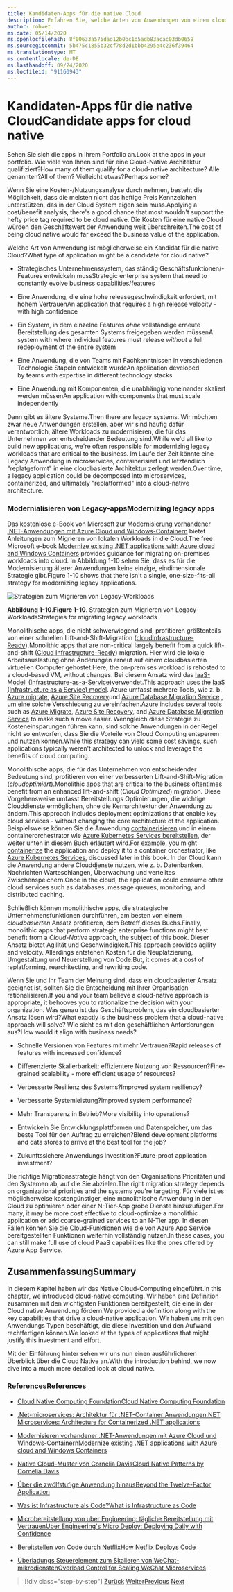 ```yaml
---
title: Kandidaten-Apps für die native Cloud
description: Erfahren Sie, welche Arten von Anwendungen von einem cloudbasierten Ansatz profitieren.
author: robvet
ms.date: 05/14/2020
ms.openlocfilehash: 8f00633a575dad12b0bc1d5adb83acac03db0659
ms.sourcegitcommit: 5b475c1855b32cf78d2d1bbb4295e4c236f39464
ms.translationtype: MT
ms.contentlocale: de-DE
ms.lasthandoff: 09/24/2020
ms.locfileid: "91160943"
---
```

# <a name="candidate-apps-for-cloud-native"></a><span data-ttu-id="9748a-103">Kandidaten-Apps für die native Cloud</span><span class="sxs-lookup"><span data-stu-id="9748a-103">Candidate apps for cloud native</span></span>

<span data-ttu-id="9748a-104">Sehen Sie sich die apps in Ihrem Portfolio an.</span><span class="sxs-lookup"><span data-stu-id="9748a-104">Look at the apps in your portfolio.</span></span> <span data-ttu-id="9748a-105">Wie viele von Ihnen sind für eine Cloud-Native Architektur qualifiziert?</span><span class="sxs-lookup"><span data-stu-id="9748a-105">How many of them qualify for a cloud-native architecture?</span></span> <span data-ttu-id="9748a-106">Alle genannten?</span><span class="sxs-lookup"><span data-stu-id="9748a-106">All of them?</span></span> <span data-ttu-id="9748a-107">Vielleicht etwas?</span><span class="sxs-lookup"><span data-stu-id="9748a-107">Perhaps some?</span></span>

<span data-ttu-id="9748a-108">Wenn Sie eine Kosten-/Nutzungsanalyse durch nehmen, besteht die Möglichkeit, dass die meisten nicht das heftige Preis Kennzeichen unterstützen, das in der Cloud System eigen sein muss.</span><span class="sxs-lookup"><span data-stu-id="9748a-108">Applying a cost/benefit analysis, there's a good chance that most wouldn't support the hefty price tag required to be cloud native.</span></span> <span data-ttu-id="9748a-109">Die Kosten für eine native Cloud würden den Geschäftswert der Anwendung weit überschreiten.</span><span class="sxs-lookup"><span data-stu-id="9748a-109">The cost of being cloud native would far exceed the business value of the application.</span></span>

<span data-ttu-id="9748a-110">Welche Art von Anwendung ist möglicherweise ein Kandidat für die native Cloud?</span><span class="sxs-lookup"><span data-stu-id="9748a-110">What type of application might be a candidate for cloud native?</span></span>

- <span data-ttu-id="9748a-111">Strategisches Unternehmenssystem, das ständig Geschäftsfunktionen/-Features entwickeln muss</span><span class="sxs-lookup"><span data-stu-id="9748a-111">Strategic enterprise system that need to constantly evolve business capabilities/features</span></span>

- <span data-ttu-id="9748a-112">Eine Anwendung, die eine hohe releasegeschwindigkeit erfordert, mit hohem Vertrauen</span><span class="sxs-lookup"><span data-stu-id="9748a-112">An application that requires a high release velocity - with high confidence</span></span>

- <span data-ttu-id="9748a-113">Ein System, in dem einzelne Features *ohne* vollständige erneute Bereitstellung des gesamten Systems freigegeben werden müssen</span><span class="sxs-lookup"><span data-stu-id="9748a-113">A system with where individual features must release *without* a full redeployment of the entire system</span></span>

- <span data-ttu-id="9748a-114">Eine Anwendung, die von Teams mit Fachkenntnissen in verschiedenen Technologie Stapeln entwickelt wurde</span><span class="sxs-lookup"><span data-stu-id="9748a-114">An application developed by teams with expertise in different technology stacks</span></span>

- <span data-ttu-id="9748a-115">Eine Anwendung mit Komponenten, die unabhängig voneinander skaliert werden müssen</span><span class="sxs-lookup"><span data-stu-id="9748a-115">An application with components that must scale independently</span></span>

<span data-ttu-id="9748a-116">Dann gibt es ältere Systeme.</span><span class="sxs-lookup"><span data-stu-id="9748a-116">Then there are legacy systems.</span></span> <span data-ttu-id="9748a-117">Wir möchten zwar neue Anwendungen erstellen, aber wir sind häufig dafür verantwortlich, ältere Workloads zu modernisieren, die für das Unternehmen von entscheidender Bedeutung sind.</span><span class="sxs-lookup"><span data-stu-id="9748a-117">While we'd all like to build new applications, we're often responsible for modernizing legacy workloads that are critical to the business.</span></span> <span data-ttu-id="9748a-118">Im Laufe der Zeit könnte eine Legacy Anwendung in microservices, containerisiert und letztendlich "replatgeformt" in eine cloudbasierte Architektur zerlegt werden.</span><span class="sxs-lookup"><span data-stu-id="9748a-118">Over time, a legacy application could be decomposed into microservices, containerized, and ultimately "replatformed" into a cloud-native architecture.</span></span>

### <a name="modernizing-legacy-apps"></a><span data-ttu-id="9748a-119">Modernialisieren von Legacy-apps</span><span class="sxs-lookup"><span data-stu-id="9748a-119">Modernizing legacy apps</span></span>

<span data-ttu-id="9748a-120">Das kostenlose e-Book von Microsoft zur [Modernisierung vorhandener .NET-Anwendungen mit Azure Cloud und Windows-Containern](https://dotnet.microsoft.com/download/thank-you/modernizing-existing-net-apps-ebook) bietet Anleitungen zum Migrieren von lokalen Workloads in die Cloud.</span><span class="sxs-lookup"><span data-stu-id="9748a-120">The free Microsoft e-book [Modernize existing .NET applications with Azure cloud and Windows Containers](https://dotnet.microsoft.com/download/thank-you/modernizing-existing-net-apps-ebook) provides guidance for migrating on-premises workloads into cloud.</span></span> <span data-ttu-id="9748a-121">In Abbildung 1-10 sehen Sie, dass es für die Modernisierung älterer Anwendungen keine einzige, eindimensionale Strategie gibt.</span><span class="sxs-lookup"><span data-stu-id="9748a-121">Figure 1-10 shows that there isn't a single, one-size-fits-all strategy for modernizing legacy applications.</span></span>

![Strategien zum Migrieren von Legacy-Workloads](./media/strategies-for-migrating-legacy-workloads.png)

<span data-ttu-id="9748a-123">**Abbildung 1-10**.</span><span class="sxs-lookup"><span data-stu-id="9748a-123">**Figure 1-10**.</span></span> <span data-ttu-id="9748a-124">Strategien zum Migrieren von Legacy-Workloads</span><span class="sxs-lookup"><span data-stu-id="9748a-124">Strategies for migrating legacy workloads</span></span>

<span data-ttu-id="9748a-125">Monolithische apps, die nicht schwerwiegend sind, profitieren größtenteils von einer schnellen Lift-and-Shift-Migration ([cloudinfrastructure-Ready](../modernize-with-azure-containers/lift-and-shift-existing-apps-azure-iaas.md)).</span><span class="sxs-lookup"><span data-stu-id="9748a-125">Monolithic apps that are non-critical largely benefit from a quick lift-and-shift ([Cloud Infrastructure-Ready](../modernize-with-azure-containers/lift-and-shift-existing-apps-azure-iaas.md)) migration.</span></span> <span data-ttu-id="9748a-126">Hier wird die lokale Arbeitsauslastung ohne Änderungen erneut auf einem cloudbasierten virtuellen Computer gehostet.</span><span class="sxs-lookup"><span data-stu-id="9748a-126">Here, the on-premises workload is rehosted to a cloud-based VM, without changes.</span></span> <span data-ttu-id="9748a-127">Bei diesem Ansatz wird das [IaaS-Modell (Infrastructure-as-a-Service)](https://azure.microsoft.com/overview/what-is-iaas/)verwendet.</span><span class="sxs-lookup"><span data-stu-id="9748a-127">This approach uses the [IaaS (Infrastructure as a Service) model](https://azure.microsoft.com/overview/what-is-iaas/).</span></span> <span data-ttu-id="9748a-128">Azure umfasst mehrere Tools, wie z. b. [Azure migrate](https://azure.microsoft.com/services/azure-migrate/), [Azure Site Recovery](https://azure.microsoft.com/services/site-recovery/)und [Azure Database Migration Service](https://azure.microsoft.com/campaigns/database-migration/) , um eine solche Verschiebung zu vereinfachen.</span><span class="sxs-lookup"><span data-stu-id="9748a-128">Azure includes several tools such as [Azure Migrate](https://azure.microsoft.com/services/azure-migrate/), [Azure Site Recovery](https://azure.microsoft.com/services/site-recovery/), and [Azure Database Migration Service](https://azure.microsoft.com/campaigns/database-migration/) to make such a move easier.</span></span> <span data-ttu-id="9748a-129">Wenngleich diese Strategie zu Kosteneinsparungen führen kann, sind solche Anwendungen in der Regel nicht so entworfen, dass Sie die Vorteile von Cloud Computing entsperren und nutzen können.</span><span class="sxs-lookup"><span data-stu-id="9748a-129">While this strategy can yield some cost savings, such applications typically weren't architected to unlock and leverage the benefits of cloud computing.</span></span>

<span data-ttu-id="9748a-130">Monolithische apps, die für das Unternehmen von entscheidender Bedeutung sind, profitieren von einer verbesserten Lift-and-Shift-Migration (*cloudoptimiert*).</span><span class="sxs-lookup"><span data-stu-id="9748a-130">Monolithic apps that are critical to the business oftentimes benefit from an enhanced lift-and-shift (*Cloud Optimized*) migration.</span></span> <span data-ttu-id="9748a-131">Diese Vorgehensweise umfasst Bereitstellungs Optimierungen, die wichtige Clouddienste ermöglichen, ohne die Kernarchitektur der Anwendung zu ändern.</span><span class="sxs-lookup"><span data-stu-id="9748a-131">This approach includes deployment optimizations that enable key cloud services - without changing the core architecture of the application.</span></span> <span data-ttu-id="9748a-132">Beispielsweise können Sie die Anwendung [containerisieren](/virtualization/windowscontainers/about/) und in einem containerorchestrator wie [Azure Kubernetes Services bereitstellen](https://azure.microsoft.com/services/kubernetes-service/), der weiter unten in diesem Buch erläutert wird.</span><span class="sxs-lookup"><span data-stu-id="9748a-132">For example, you might [containerize](/virtualization/windowscontainers/about/) the application and deploy it to a container orchestrator, like [Azure Kubernetes Services](https://azure.microsoft.com/services/kubernetes-service/), discussed later in this book.</span></span> <span data-ttu-id="9748a-133">In der Cloud kann die Anwendung andere Clouddienste nutzen, wie z. b. Datenbanken, Nachrichten Warteschlangen, Überwachung und verteiltes Zwischenspeichern.</span><span class="sxs-lookup"><span data-stu-id="9748a-133">Once in the cloud, the application could consume other cloud services such as databases, message queues, monitoring, and distributed caching.</span></span>

<span data-ttu-id="9748a-134">Schließlich können monolithische apps, die strategische Unternehmensfunktionen durchführen, am besten von einem *cloudbasierten* Ansatz profitieren, dem Betreff dieses Buchs.</span><span class="sxs-lookup"><span data-stu-id="9748a-134">Finally, monolithic apps that perform strategic enterprise functions might best benefit from a *Cloud-Native* approach, the subject of this book.</span></span> <span data-ttu-id="9748a-135">Dieser Ansatz bietet Agilität und Geschwindigkeit.</span><span class="sxs-lookup"><span data-stu-id="9748a-135">This approach provides agility and velocity.</span></span> <span data-ttu-id="9748a-136">Allerdings entstehen Kosten für die Neuplatzierung, Umgestaltung und Neuerstellung von Code.</span><span class="sxs-lookup"><span data-stu-id="9748a-136">But, it comes at a cost of replatforming, rearchitecting, and rewriting code.</span></span>

<span data-ttu-id="9748a-137">Wenn Sie und Ihr Team der Meinung sind, dass ein cloudbasierter Ansatz geeignet ist, sollten Sie die Entscheidung mit Ihrer Organisation rationalisieren.</span><span class="sxs-lookup"><span data-stu-id="9748a-137">If you and your team believe a cloud-native approach is appropriate, it behooves you to rationalize the decision with your organization.</span></span> <span data-ttu-id="9748a-138">Was genau ist das Geschäftsproblem, das ein cloudbasierter Ansatz lösen wird?</span><span class="sxs-lookup"><span data-stu-id="9748a-138">What exactly is the business problem that a cloud-native approach will solve?</span></span> <span data-ttu-id="9748a-139">Wie sieht es mit den geschäftlichen Anforderungen aus?</span><span class="sxs-lookup"><span data-stu-id="9748a-139">How would it align with business needs?</span></span>

- <span data-ttu-id="9748a-140">Schnelle Versionen von Features mit mehr Vertrauen?</span><span class="sxs-lookup"><span data-stu-id="9748a-140">Rapid releases of features with increased confidence?</span></span>

- <span data-ttu-id="9748a-141">Differenzierte Skalierbarkeit: effizientere Nutzung von Ressourcen?</span><span class="sxs-lookup"><span data-stu-id="9748a-141">Fine-grained scalability - more efficient usage of resources?</span></span>

- <span data-ttu-id="9748a-142">Verbesserte Resilienz des Systems?</span><span class="sxs-lookup"><span data-stu-id="9748a-142">Improved system resiliency?</span></span>

- <span data-ttu-id="9748a-143">Verbesserte Systemleistung?</span><span class="sxs-lookup"><span data-stu-id="9748a-143">Improved system performance?</span></span>

- <span data-ttu-id="9748a-144">Mehr Transparenz in Betrieb?</span><span class="sxs-lookup"><span data-stu-id="9748a-144">More visibility into operations?</span></span>

- <span data-ttu-id="9748a-145">Entwickeln Sie Entwicklungsplattformen und Datenspeicher, um das beste Tool für den Auftrag zu erreichen?</span><span class="sxs-lookup"><span data-stu-id="9748a-145">Blend development platforms and data stores to arrive at the best tool for the job?</span></span>

- <span data-ttu-id="9748a-146">Zukunftssichere Anwendungs Investition?</span><span class="sxs-lookup"><span data-stu-id="9748a-146">Future-proof application investment?</span></span>

<span data-ttu-id="9748a-147">Die richtige Migrationsstrategie hängt von den Organisations Prioritäten und den Systemen ab, auf die Sie abzielen.</span><span class="sxs-lookup"><span data-stu-id="9748a-147">The right migration strategy depends on organizational priorities and the systems you're targeting.</span></span> <span data-ttu-id="9748a-148">Für viele ist es möglicherweise kostengünstiger, eine monolithische Anwendung in der Cloud zu optimieren oder einer N-Tier-App grobe Dienste hinzuzufügen.</span><span class="sxs-lookup"><span data-stu-id="9748a-148">For many, it may be more cost effective to cloud-optimize a monolithic application or add coarse-grained services to an N-Tier app.</span></span> <span data-ttu-id="9748a-149">In diesen Fällen können Sie die Cloud-Funktionen wie die von Azure App Service bereitgestellten Funktionen weiterhin vollständig nutzen.</span><span class="sxs-lookup"><span data-stu-id="9748a-149">In these cases, you can still make full use of cloud PaaS capabilities like the ones offered by Azure App Service.</span></span>

## <a name="summary"></a><span data-ttu-id="9748a-150">Zusammenfassung</span><span class="sxs-lookup"><span data-stu-id="9748a-150">Summary</span></span>

<span data-ttu-id="9748a-151">In diesem Kapitel haben wir das Native Cloud-Computing eingeführt.</span><span class="sxs-lookup"><span data-stu-id="9748a-151">In this chapter, we introduced cloud-native computing.</span></span> <span data-ttu-id="9748a-152">Wir haben eine Definition zusammen mit den wichtigsten Funktionen bereitgestellt, die eine in der Cloud native Anwendung fördern.</span><span class="sxs-lookup"><span data-stu-id="9748a-152">We provided a definition along with the key capabilities that drive a cloud-native application.</span></span> <span data-ttu-id="9748a-153">Wir haben uns mit den Anwendungs Typen beschäftigt, die diese Investition und den Aufwand rechtfertigen können.</span><span class="sxs-lookup"><span data-stu-id="9748a-153">We looked at the types of applications that might justify this investment and effort.</span></span>

<span data-ttu-id="9748a-154">Mit der Einführung hinter sehen wir uns nun einen ausführlicheren Überblick über die Cloud Native an.</span><span class="sxs-lookup"><span data-stu-id="9748a-154">With the introduction behind, we now dive into a much more detailed look at cloud native.</span></span>

### <a name="references"></a><span data-ttu-id="9748a-155">References</span><span class="sxs-lookup"><span data-stu-id="9748a-155">References</span></span>

- [<span data-ttu-id="9748a-156">Cloud Native Computing Foundation</span><span class="sxs-lookup"><span data-stu-id="9748a-156">Cloud Native Computing Foundation</span></span>](https://www.cncf.io/)

- [<span data-ttu-id="9748a-157">.Net-microservices: Architektur für .NET-Container Anwendungen</span><span class="sxs-lookup"><span data-stu-id="9748a-157">.NET Microservices: Architecture for Containerized .NET applications</span></span>](https://dotnet.microsoft.com/download/thank-you/microservices-architecture-ebook)

- [<span data-ttu-id="9748a-158">Modernisieren vorhandener .NET-Anwendungen mit Azure Cloud und Windows-Containern</span><span class="sxs-lookup"><span data-stu-id="9748a-158">Modernize existing .NET applications with Azure cloud and Windows Containers</span></span>](https://dotnet.microsoft.com/download/thank-you/modernizing-existing-net-apps-ebook)

- [<span data-ttu-id="9748a-159">Native Cloud-Muster von Cornelia Davis</span><span class="sxs-lookup"><span data-stu-id="9748a-159">Cloud Native Patterns by Cornelia Davis</span></span>](https://www.manning.com/books/cloud-native-patterns)

- [<span data-ttu-id="9748a-160">Über die zwölfstufige Anwendung hinaus</span><span class="sxs-lookup"><span data-stu-id="9748a-160">Beyond the Twelve-Factor Application</span></span>](https://content.pivotal.io/blog/beyond-the-twelve-factor-app)

- [<span data-ttu-id="9748a-161">Was ist Infrastructure als Code?</span><span class="sxs-lookup"><span data-stu-id="9748a-161">What is Infrastructure as Code</span></span>](/azure/devops/learn/what-is-infrastructure-as-code)

- [<span data-ttu-id="9748a-162">Microbereitstellung von uber Engineering: tägliche Bereitstellung mit Vertrauen</span><span class="sxs-lookup"><span data-stu-id="9748a-162">Uber Engineering's Micro Deploy: Deploying Daily with Confidence</span></span>](https://eng.uber.com/micro-deploy/)

- [<span data-ttu-id="9748a-163">Bereitstellen von Code durch Netflix</span><span class="sxs-lookup"><span data-stu-id="9748a-163">How Netflix Deploys Code</span></span>](https://www.infoq.com/news/2013/06/netflix/)

- [<span data-ttu-id="9748a-164">Überladungs Steuerelement zum Skalieren von WeChat-mikrodiensten</span><span class="sxs-lookup"><span data-stu-id="9748a-164">Overload Control for Scaling WeChat Microservices</span></span>](https://www.cs.columbia.edu/~ruigu/papers/socc18-final100.pdf)

>[!div class="step-by-step"]
><span data-ttu-id="9748a-165">[Zurück](definition.md)
>[Weiter](introduce-eshoponcontainers-reference-app.md)</span><span class="sxs-lookup"><span data-stu-id="9748a-165">[Previous](definition.md)
[Next](introduce-eshoponcontainers-reference-app.md)</span></span>
